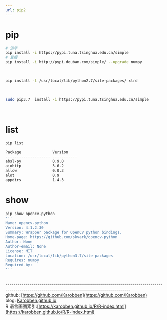 ```yaml
---
url: pip2
---
```

# pip



```bash
# 清华
pip install -i https://pypi.tuna.tsinghua.edu.cn/simple
# 豆瓣
pip install -i http://pypi.douban.com/simple/ --upgrade numpy
```

<br />

```bash
pip install -t /usr/local/lib/python2.7/site-packages/ xlrd
```

<br />

```bash
sudo pip3.7  install -i https://pypi.tuna.tsinghua.edu.cn/simple
```

<br />

<a name="Wo9ga"></a>
# list


```bash
pip list
```


```bash
Package              Version    
-------------------- -----------
absl-py              0.9.0      
aiohttp              3.6.2      
allow                0.0.3      
alot                 0.9        
appdirs              1.4.3     
```


<a name="n0A8A"></a>
# show


```bash
pip show opencv-python
'''
Name: opencv-python
Version: 4.1.2.30
Summary: Wrapper package for OpenCV python bindings.
Home-page: https://github.com/skvark/opencv-python
Author: None
Author-email: None
License: MIT
Location: /usr/local/lib/python3.7/site-packages
Requires: numpy
Required-by:
'''
```

<br />--------------------------------------------------------------------------------------------------------------------------------------------<br />github: [https://github.com/Karobben](https://github.com/Karobben)<br />blog: [Karobben.github.io](https://karobben.github.io/) <br />R 语言画图索引:[https://karobben.github.io/R/R-index.html](https://karobben.github.io/R/R-index.html)
